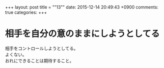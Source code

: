 +++
layout: post
title = ""13""
date: 2015-12-14 20:49:43 +0900
comments: true
categories: 
+++

相手を自分の意のままにしようとしてる
===
相手をコントロールしようとしてる。  
よくない。  
おれにできることは期待すること。
